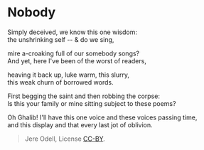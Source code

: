 # Nobody

Simply deceived, we know this one wisdom:  
the unshrinking self -- & do we sing,
 
mire a-croaking full of our somebody songs?  
And yet, here I've been of the worst of readers,
 
heaving it back up, luke warm, this slurry,  
this weak churn of borrowed words.
 
First begging the saint and then robbing the corpse:  
Is this your family or mine sitting subject to these poems?
 
Oh Ghalib! I'll have this one voice and these voices passing time,  
and this display and that every last jot of oblivion.


>Jere Odell, License [CC-BY](https://creativecommons.org/licenses/by/4.0/).